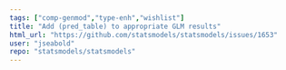 ```yaml
---
tags: ["comp-genmod","type-enh","wishlist"]
title: "Add (pred_table) to appropriate GLM results"
html_url: "https://github.com/statsmodels/statsmodels/issues/1653"
user: "jseabold"
repo: "statsmodels/statsmodels"
---
```


